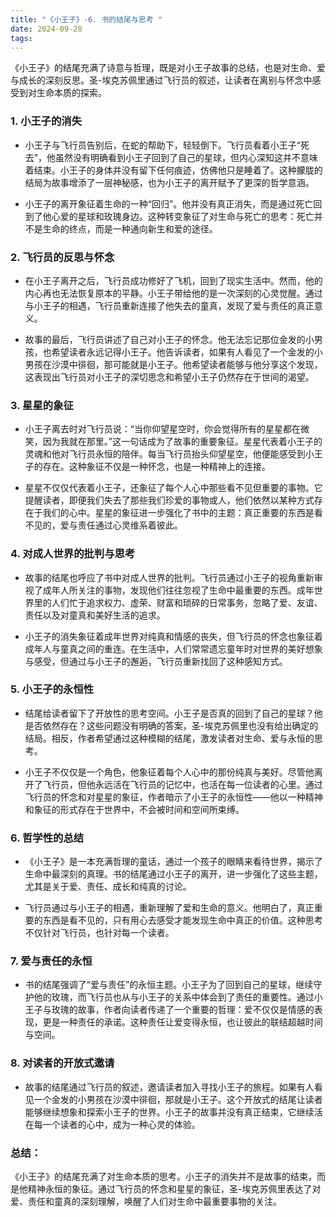 ```yaml
---
title: "《小王子》-6. 书的结尾与思考 "
date: 2024-09-28
tags: 
---
```

《小王子》的结尾充满了诗意与哲理，既是对小王子故事的总结，也是对生命、爱与成长的深刻反思。圣-埃克苏佩里通过飞行员的叙述，让读者在离别与怀念中感受到对生命本质的探索。

### 1. **小王子的消失**
- 小王子与飞行员告别后，在蛇的帮助下，轻轻倒下。飞行员看着小王子“死去”，他虽然没有明确看到小王子回到了自己的星球，但内心深知这并不意味着结束。小王子的身体并没有留下任何痕迹，仿佛他只是睡着了。这种朦胧的结局为故事增添了一层神秘感，也为小王子的离开赋予了更深的哲学意涵。

- 小王子的离开象征着生命的一种“回归”。他并没有真正消失，而是通过死亡回到了他心爱的星球和玫瑰身边。这种转变象征了对生命与死亡的思考：死亡并不是生命的终点，而是一种通向新生和爱的途径。

### 2. **飞行员的反思与怀念**
- 在小王子离开之后，飞行员成功修好了飞机，回到了现实生活中。然而，他的内心再也无法恢复原本的平静。小王子带给他的是一次深刻的心灵觉醒。通过与小王子的相遇，飞行员重新连接了他失去的童真，发现了爱与责任的真正意义。

- 故事的最后，飞行员讲述了自己对小王子的怀念。他无法忘记那位金发的小男孩，也希望读者永远记得小王子。他告诉读者，如果有人看见了一个金发的小男孩在沙漠中徘徊，那可能就是小王子。他希望读者能够与他分享这个发现，这表现出飞行员对小王子的深切思念和希望小王子仍然存在于世间的渴望。

### 3. **星星的象征**
- 小王子离去时对飞行员说：“当你仰望星空时，你会觉得所有的星星都在微笑，因为我就在那里。”这一句话成为了故事的重要象征。星星代表着小王子的灵魂和他对飞行员永恒的陪伴。每当飞行员抬头仰望星空，他便能感受到小王子的存在。这种象征不仅是一种怀念，也是一种精神上的连接。

- 星星不仅仅代表着小王子，还象征了每个人心中那些看不见但重要的事物。它提醒读者，即便我们失去了那些我们珍爱的事物或人，他们依然以某种方式存在于我们的心中。星星的象征进一步强化了书中的主题：真正重要的东西是看不见的，爱与责任通过心灵维系着彼此。

### 4. **对成人世界的批判与思考**
- 故事的结尾也呼应了书中对成人世界的批判。飞行员通过小王子的视角重新审视了成年人所关注的事物，发现他们往往忽视了生命中最重要的东西。成年世界里的人们忙于追求权力、虚荣、财富和琐碎的日常事务，忽略了爱、友谊、责任以及对童真和美好生活的追求。

- 小王子的消失象征着成年世界对纯真和情感的丧失，但飞行员的怀念也象征着成年人与童真之间的重连。在生活中，人们常常遗忘童年时对世界的美好想象与感受，但通过与小王子的邂逅，飞行员重新找回了这种感知方式。

### 5. **小王子的永恒性**
- 结尾给读者留下了开放性的思考空间。小王子是否真的回到了自己的星球？他是否依然存在？这些问题没有明确的答案，圣-埃克苏佩里也没有给出确定的结局。相反，作者希望通过这种模糊的结尾，激发读者对生命、爱与永恒的思考。

- 小王子不仅仅是一个角色，他象征着每个人心中的那份纯真与美好。尽管他离开了飞行员，但他永远活在飞行员的记忆中，也活在每一位读者的心里。通过飞行员的怀念和对星星的象征，作者暗示了小王子的永恒性——他以一种精神和象征的形式存在于世界中，不会被时间和空间所束缚。

### 6. **哲学性的总结**
- 《小王子》是一本充满哲理的童话，通过一个孩子的眼睛来看待世界，揭示了生命中最深刻的真理。书的结尾通过小王子的离开，进一步强化了这些主题，尤其是关于爱、责任、成长和纯真的讨论。

- 飞行员通过与小王子的相遇，重新理解了爱和生命的意义。他明白了，真正重要的东西是看不见的，只有用心去感受才能发现生命中真正的价值。这种思考不仅针对飞行员，也针对每一个读者。

### 7. **爱与责任的永恒**
- 书的结尾强调了“爱与责任”的永恒主题。小王子为了回到自己的星球，继续守护他的玫瑰，而飞行员也从与小王子的关系中体会到了责任的重要性。通过小王子与玫瑰的故事，作者向读者传递了一个重要的哲理：爱不仅仅是情感的表现，更是一种责任的承诺。这种责任让爱变得永恒，也让彼此的联结超越时间与空间。

### 8. **对读者的开放式邀请**
- 故事的结尾通过飞行员的叙述，邀请读者加入寻找小王子的旅程。如果有人看见一个金发的小男孩在沙漠中徘徊，那就是小王子。这个开放式的结尾让读者能够继续想象和探索小王子的世界。小王子的故事并没有真正结束，它继续活在每一个读者的心中，成为一种心灵的体验。

### 总结：
《小王子》的结尾充满了对生命本质的思考。小王子的消失并不是故事的结束，而是他精神永恒的象征。通过飞行员的怀念和星星的象征，圣-埃克苏佩里表达了对爱、责任和童真的深刻理解，唤醒了人们对生命中最重要事物的关注。